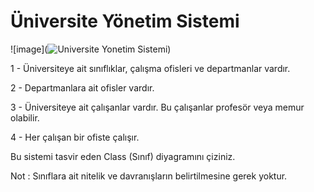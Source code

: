# Üniversite Yönetim Sistemi

![image](![Universite Yonetim Sistemi](https://user-images.githubusercontent.com/61789935/184920364-5fafc1dd-9171-4f72-8eeb-8c4752f4fe25.png))

1 - Üniversiteye ait sınıflıklar, çalışma ofisleri ve departmanlar vardır.

2 - Departmanlara ait ofisler vardır.

3 - Üniversiteye ait çalışanlar vardır. Bu çalışanlar profesör veya memur olabilir.

4 - Her çalışan bir ofiste çalışır.

Bu sistemi tasvir eden Class (Sınıf) diyagramını çiziniz.

Not : Sınıflara ait nitelik ve davranışların belirtilmesine gerek yoktur.
